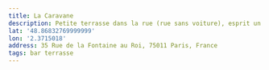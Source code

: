 ```yaml
---
title: La Caravane
description: Petite terrasse dans la rue (rue sans voiture), esprit un peu roots 👌🏻
lat: '48.86832769999999'
lon: '2.3715018'
address: 35 Rue de la Fontaine au Roi, 75011 Paris, France
tags: bar terrasse
---
```

